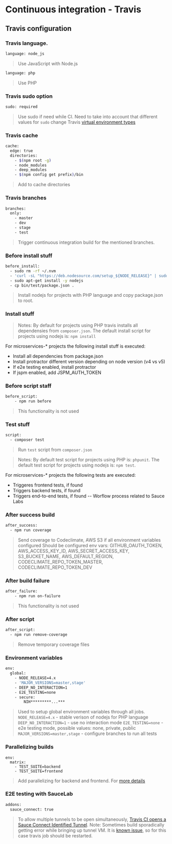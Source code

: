 Continuous integration - Travis
===============================

## Travis configuration

### Travis language.
```bash
language: node_js
```
> Use JavaScript with Node.js

```bash
language: php
```
> Use PHP

### Travis sudo option
```bash
sudo: required
```
> Use sudo if need while CI. Need to take into account that different values for `sudo` change Travis [virtual environment types](https://docs.travis-ci.com/user/ci-environment/)

### Travis cache
```bash
cache:
  edge: true
  directories:
    - $(npm root -g)
    - node_modules
    - deep_modules
    - $(npm config get prefix)/bin
```
> Add to cache directories

### Travis branches
```bash
branches:
  only:
    - master
    - dev
    - stage
    - test
```
> Trigger continuous integration build for the mentioned branches.

### Before install stuff
```bash
before_install:
  - sudo rm -rf ~/.nvm
  - 'curl -sL "https://deb.nodesource.com/setup_${NODE_RELEASE}" | sudo -E bash -'
  - sudo apt-get install -y nodejs
  - cp bin/test/package.json .
```
> Install nodejs for projects with PHP language and copy package.json to root.

### Install stuff
> Notes:
> By default for projects using PHP travis installs all dependensies from `composer.json`.
> The default install script for projects using nodejs is: `npm install`

For microservices-* projects the following install stuff is executed:
- Install all dependencies from package.json
- Install protractor different version depending on node version (v4 vs v5)
- If e2e testing enabled, install protractor
- If jspm enabled, add JSPM_AUTH_TOKEN

### Before script staff
```bash
before_script:
    - npm run before
```
> This functionality is not used

### Test stuff
```bash
script:
  - composer test
```
> Run `test` script from `composer.json`

> Notes:
> By default test script for projects using PHP is: `phpunit`.
> The default test script for projects using nodejs is: `npm test`.

For microservices-* projects the following tests are executed:
- Triggeres frontend tests, if found
- Triggers backend tests, if found
- Triggers end-to-end tests, if found
-- Worflow process related to Sauce Labs

### After success build
```bash
after_success:
  - npm run coverage
```
> Send coverage to Codeclimate, AWS S3 if all environment variables configured
> Should be configured env vars: GITHUB_OAUTH_TOKEN, AWS_ACCESS_KEY_ID, AWS_SECRET_ACCESS_KEY, S3_BUCKET_NAME, AWS_DEFAULT_REGION, CODECLIMATE_REPO_TOKEN_MASTER, CODECLIMATE_REPO_TOKEN_DEV

### After build failure
```bash
after_failure:
    - npm run on-failure
```
> This functionality is not used

### After script
```bash
after_script:
  - npm run remove-coverage
```
> Remove temporary coverage files

### Environment variables
```bash
env:
  global:
    - NODE_RELEASE=4.x
    - 'MAJOR_VERSIONS=master,stage'
    - DEEP_NO_INTERACTION=1
    - E2E_TESTING=none
    - secure: 
        NIH*********...***
```
> Used to setup global environment variables through all jobs.
> `NODE_RELEASE=4.x` - stable verison of nodejs for PHP language
> `DEEP_NO_INTERACTION=1` - use no interaction mode
> `E2E_TESTING=none` - e2e testing mode, possible values: none, private, public
> `MAJOR_VERSIONS=master,stage` - configure branches to run all tests

### Parallelizing builds
```
env:
  matrix:
    - TEST_SUITE=backend
    - TEST_SUITE=frontend
```
> Add parallelizing for backend and frontend. For [more details](https://docs.travis-ci.com/user/speeding-up-the-build/)

### E2E testing with SauceLab
```bash
addons:
  sauce_connect: true
```
> To allow multiple tunnels to be open simultaneously, [Travis CI opens a Sauce Connect Identified Tunnel](https://docs.travis-ci.com/user/sauce-connect/).
> Note: Sometimes build sporadically getting error while bringing up tunnel VM. It is [known issue](https://github.com/travis-ci/travis-ci/issues/6222), so for this case travis job should be restarted.